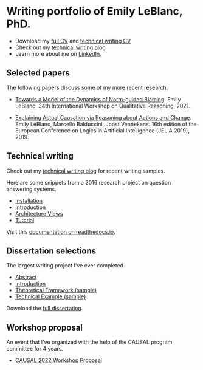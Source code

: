 # Writing portfolio of Emily LeBlanc, PhD.

* Download my [full CV](/about/LeBlanc_full_CV_2022.pdf) and [technical writing CV](/about/LeBlanc_writing_CV_2022.pdf)
* Check out my [technical writing blog](https://eleblanc.dev)
* Learn more about me on [LinkedIn](https://www.linkedin.com/in/emily-leblanc-217a0042).

## Selected papers
The following papers discuss some of my more recent research. 

* [Towards a Model of the Dynamics of Norm-guided Blaming](/selected-papers/l_qr2021.pdf). Emily LeBlanc. 34th International Workshop on Qualitative Reasoning, 2021.

* [Explaining Actual Causation via Reasoning about Actions and Change](/selected-papers/lbv_jelia2019.pdf). Emily LeBlanc, Marcello Balduccini, Joost Vennekens. 16th edition of the European Conference on Logics in Artificial Intelligence (JELIA 2019), 2019.

## Technical writing
Check out my [technical writing blog](https://eleblanc.dev) for recent writing samples.

Here are some snippets from a 2016 research project on question answering systems.

* [Installation](/software-documentation/installation.pdf)
* [Introduction](/software-documentation/introduction.pdf)
* [Architecture Views](/software-documentation/architecture-views.pdf)
* [Tutorial](/software-documentation/tutorial.pdf)

Visit this [documentation on readthedocs.io](https://quails.readthedocs.io/en/latest/).

## Dissertation selections
The largest writing project I've ever completed. 

* [Abstract](/dissertation/abstract.pdf)     
* [Introduction](/dissertation/introduction.pdf)     
* [Theoretical Framework (sample)](/dissertation/framework-sample.pdf)     
* [Technical Example (sample)](/dissertation/technical-example.pdf)

Download the [full dissertation](/dissertation/dissertation-full.pdf).



## Workshop proposal
An event that I've organized with the help of the CAUSAL program committee for 4 years. 

* [CAUSAL 2022 Workshop Proposal](/workshop-proposal/causal2022-proposal.pdf)

